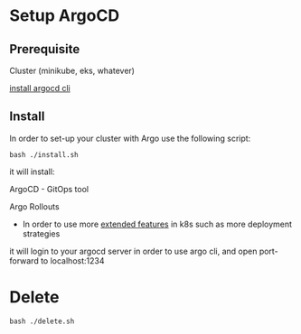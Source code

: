 # Setup ArgoCD

## Prerequisite

Cluster (minikube, eks, whatever)

[install argocd cli](https://argo-cd.readthedocs.io/en/stable/cli_installation/) 


## Install 
In order to set-up your cluster with Argo use the following script:

```
bash ./install.sh
```

it will install:

ArgoCD - GitOps tool

Argo Rollouts

* In order to use more [extended features](https://argoproj.github.io/argo-rollouts/) in k8s such as more deployment strategies

it will login to your argocd server in order to use argo cli, and open port-forward to localhost:1234



# Delete

```
bash ./delete.sh
```
